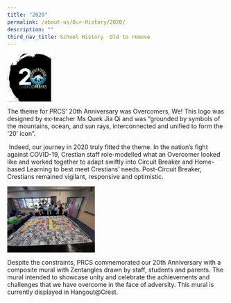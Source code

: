 ```yaml
---
title: "2020"
permalink: /about-us/Our-History/2020/
description: ""
third_nav_title: School History  Old to remove
---
```

<img src="/images/2020.jpg" style="width:20%" align="left">

<br clear="left">

The theme for PRCS’ 20th Anniversary was Overcomers, We! This logo was designed by ex-teacher Ms Quek Jia Qi and was “grounded by symbols of the mountains, ocean, and sun rays, interconnected and unified to form the ‘20’ icon”.

&nbsp;Indeed, our journey in 2020 truly fitted the theme. In the nation’s fight against COVID-19, Crestian staff role-modelled what an Overcomer looked like and worked together to adapt swiftly into Circuit Breaker and Home-based Learning to best meet Crestians’ needs. Post-Circuit Breaker, Crestians remained vigilant, responsive and optimistic.

<img src="/images/2020a.jpg" style="width:40%" align="left">

<br clear="left">

Despite the constraints, PRCS commemorated our 20th Anniversary with a composite mural with Zentangles drawn by staff, students and parents. The mural intended to showcase unity and celebrate the achievements and challenges that we have overcome in the face of adversity. This mural is currently displayed in Hangout@Crest.